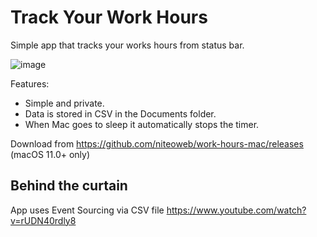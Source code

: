 # Track Your Work Hours

Simple app that tracks your works hours from status bar.

![image](https://user-images.githubusercontent.com/239513/147464361-3ad6793c-5846-4eb1-b50f-2fc6bc38803d.png)

Features:

- Simple and private.
- Data is stored in CSV in the Documents folder.
- When Mac goes to sleep it automatically stops the timer.

Download from https://github.com/niteoweb/work-hours-mac/releases (macOS 11.0+ only)


## Behind the curtain 

App uses Event Sourcing via CSV file https://www.youtube.com/watch?v=rUDN40rdly8
